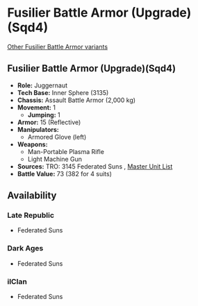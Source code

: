 # Fusilier Battle Armor (Upgrade)(Sqd4) 

[Other Fusilier Battle Armor variants](../fusilier_battle_armor.md) 

## Fusilier Battle Armor (Upgrade)(Sqd4) 

- **Role:** Juggernaut 
- **Tech Base:** Inner Sphere (3135) 
- **Chassis:** Assault Battle Armor (2,000 kg) 
- **Movement:** 1 
  - **Jumping:** 1 
- **Armor:** 15 (Reflective) 
- **Manipulators:** 
  - Armored Glove (left) 
- **Weapons:** 
  - Man-Portable Plasma Rifle 
  - Light Machine Gun 
- **Sources:** TRO: 3145 Federated Suns , [Master Unit List](http://masterunitlist.info/Unit/Details/6310) 
- **Battle Value:** 73 (382 for 4 suits) 

## Availability 

### Late Republic 

- Federated Suns 

### Dark Ages 

- Federated Suns 

### ilClan 

- Federated Suns 

